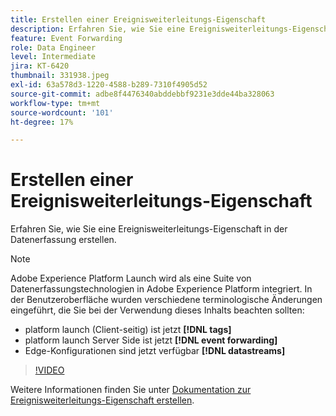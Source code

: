```yaml
---
title: Erstellen einer Ereignisweiterleitungs-Eigenschaft
description: Erfahren Sie, wie Sie eine Ereignisweiterleitungs-Eigenschaft in der Datenerfassung erstellen.
feature: Event Forwarding
role: Data Engineer
level: Intermediate
jira: KT-6420
thumbnail: 331938.jpeg
exl-id: 63a578d3-1220-4588-b289-7310f4905d52
source-git-commit: adbe8f4476340abddebbf9231e3dde44ba328063
workflow-type: tm+mt
source-wordcount: '101'
ht-degree: 17%

---
```


# Erstellen einer Ereignisweiterleitungs-Eigenschaft

Erfahren Sie, wie Sie eine Ereignisweiterleitungs-Eigenschaft in der Datenerfassung erstellen.

>[!NOTE]
>
>Adobe Experience Platform Launch wird als eine Suite von Datenerfassungstechnologien in Adobe Experience Platform integriert. In der Benutzeroberfläche wurden verschiedene terminologische Änderungen eingeführt, die Sie bei der Verwendung dieses Inhalts beachten sollten:
>
> * platform launch (Client-seitig) ist jetzt **[!DNL tags]**
> * platform launch Server Side ist jetzt **[!DNL event forwarding]**
> * Edge-Konfigurationen sind jetzt verfügbar **[!DNL datastreams]**

>[!VIDEO](https://video.tv.adobe.com/v/331938?quality=12&learn=on)

Weitere Informationen finden Sie unter [Dokumentation zur Ereignisweiterleitungs-Eigenschaft erstellen](https://experienceleague.adobe.com/docs/experience-platform/tags/event-forwarding/getting-started.html#create-an-event-forwarding-property).
